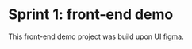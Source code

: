 # Sprint 1: front-end demo

This front-end demo project was build upon UI [figma](https://www.figma.com/file/7ej8I4dsvN3qD7zXmQ7M2D/Data-Generator-Mockup?node-id=0%3A1).


